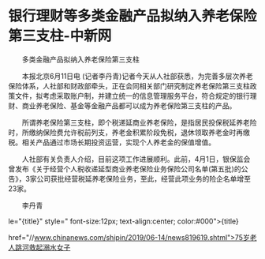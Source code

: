 # 银行理财等多类金融产品拟纳入养老保险第三支柱-中新网

　　多类金融产品拟纳入养老保险第三支柱

　　本报北京6月11日电 (记者李丹青)记者今天从人社部获悉，为完善多层次养老保险体系，人社部和财政部牵头，正在会同相关部门研究制定养老保险第三支柱政策文件，拟考虑采取账户制，并建立统一的信息管理服务平台，符合规定的银行理财、商业养老保险、基金等金融产品都可以成为养老保险第三支柱的产品。

　　所谓养老保险第三支柱，即个税递延商业养老保险，是指居民投保税延养老险时，所缴纳保险费允许税前列支，养老金积累阶段免税，退休领取养老金时再缴税。相关产品通过市场长期投资运营，实现个人养老金的保值增值。

　　人社部有关负责人介绍，目前这项工作进展顺利。此前，4月1日，银保监会曾发布《关于经营个人税收递延型商业养老保险业务保险公司名单(第五批)的公告》，3家公司获批经营税延养老保险业务，至此，经营此项业务的险企名单增至23家。

　　李丹青

le="{title}" style=" font-size:12px; text-align:center; color:#000">{title}

href="//www.chinanews.com/shipin/2019/06-14/news819619.shtml">75岁老人跳河救起溺水女子
